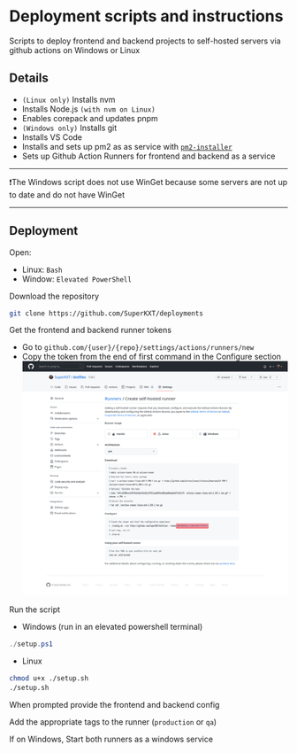 # Deployment scripts and instructions

Scripts to deploy frontend and backend projects to self-hosted servers via
github actions on Windows or Linux

## Details

- `(Linux only)` Installs nvm
- Installs Node.js `(with nvm on Linux)`
- Enables corepack and updates pnpm
- `(Windows only)` Installs git
- Installs VS Code
- Installs and sets up pm2 as as service with
  [`pm2-installer`](https://github.com/jessety/pm2-installer)
- Sets up Github Action Runners for frontend and backend as a service

---

❗️The Windows script does not use WinGet because some servers are not up to date
and do not have WinGet

---

## Deployment

Open:

- Linux: `Bash`
- Window: `Elevated PowerShell`

Download the repository

```bash
git clone https://github.com/SuperKXT/deployments
```

Get the frontend and backend runner tokens

- Go to `github.com/{user}/{repo}/settings/actions/runners/new`
- Copy the token from the end of first command in the Configure
  section ![image](./images/token.png)

Run the script

- Windows (run in an elevated powershell terminal)

```powershell
./setup.ps1
```

- Linux

```bash
chmod u+x ./setup.sh
./setup.sh
```

When prompted provide the frontend and backend config

Add the appropriate tags to the runner (`production` or `qa`)

If on Windows, Start both runners as a windows service
